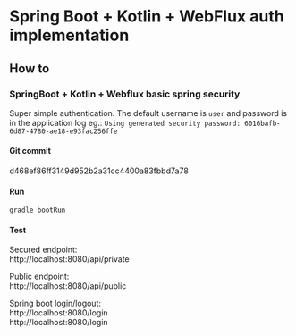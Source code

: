 # Spring Boot + Kotlin + WebFlux auth implementation

## How to

### SpringBoot + Kotlin + Webflux basic spring security

Super simple authentication. The default username is `user` and password is in the application log eg.: `Using generated security password: 6016bafb-6d87-4780-ae18-e93fac256ffe
`

#### Git commit

d468ef86ff3149d952b2a31cc4400a83fbbd7a78

#### Run

`gradle bootRun`

#### Test

Secured endpoint:\
http://localhost:8080/api/private

Public endpoint:\
http://localhost:8080/api/public

Spring boot login/logout:\
http://localhost:8080/login \
http://localhost:8080/login